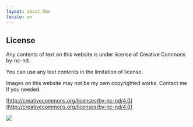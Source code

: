 ```yaml
---
layout: about.hbs
locale: en
---
```


## License

Any contents of text on this website is under license of Creative Commons by-nc-nd.

You can use any text contents in the limitation of license.

Images on this website may not be my own copyrighted works. Contact me if you needed.


[http://creativecommons.org/licenses/by-nc-nd/4.0](http://creativecommons.org/licenses/by-nc-nd/4.0)


<a href="http://creativecommons.org/licenses/by-nc-nd/4.0/deed.ja"><img src="../../assets/img/license.svg" style="max-width:300px;"></a>
